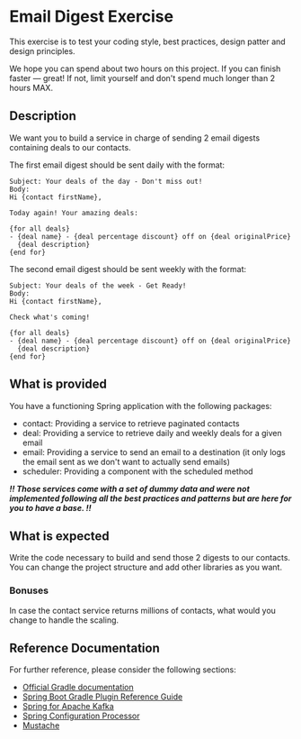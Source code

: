 # Email Digest Exercise

This exercise is to test your coding style, best practices, design patter and design principles.

We hope you can spend about two hours on this project. If you can finish faster — great! If not, limit yourself and don't spend much longer than 2 hours MAX.

## Description

We want you to build a service in charge of sending 2 email digests containing deals to our contacts.

The first email digest should be sent daily with the format:
```text
Subject: Your deals of the day - Don't miss out!
Body:
Hi {contact firstName},

Today again! Your amazing deals:

{for all deals}
- {deal name} - {deal percentage discount} off on {deal originalPrice}
  {deal description}
{end for}
```

The second email digest should be sent weekly with the format:
```text
Subject: Your deals of the week - Get Ready!
Body:
Hi {contact firstName},

Check what's coming!

{for all deals}
- {deal name} - {deal percentage discount} off on {deal originalPrice}
  {deal description}
{end for}
```

## What is provided

You have a functioning Spring application with the following packages:

* contact: Providing a service to retrieve paginated contacts
* deal: Providing a service to retrieve daily and weekly deals for a given email
* email: Providing a service to send an email to a destination (it only logs the email sent as we don't want to actually send emails)
* scheduler: Providing a component with the scheduled method

_**!! Those services come with a set of dummy data and were not implemented following all the best practices and patterns but are here for you to have a base. !!**_

## What is expected

Write the code necessary to build and send those 2 digests to our contacts.
You can change the project structure and add other libraries as you want.

### Bonuses

In case the contact service returns millions of contacts, what would you change to handle the scaling.

## Reference Documentation

For further reference, please consider the following sections:

* [Official Gradle documentation](https://docs.gradle.org)
* [Spring Boot Gradle Plugin Reference Guide](https://docs.spring.io/spring-boot/docs/2.5.2/gradle-plugin/reference/html/)
* [Spring for Apache Kafka](https://docs.spring.io/spring-boot/docs/2.5.2/reference/htmlsingle/#boot-features-kafka)
* [Spring Configuration Processor](https://docs.spring.io/spring-boot/docs/2.5.2/reference/htmlsingle/#configuration-metadata-annotation-processor)
* [Mustache](https://docs.spring.io/spring-boot/docs/2.5.2/reference/htmlsingle/#boot-features-spring-mvc-template-engines)
